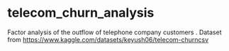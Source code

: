 # telecom_churn_analysis
Factor analysis of the outflow of telephone company customers . Dataset from https://www.kaggle.com/datasets/keyush06/telecom-churncsv
